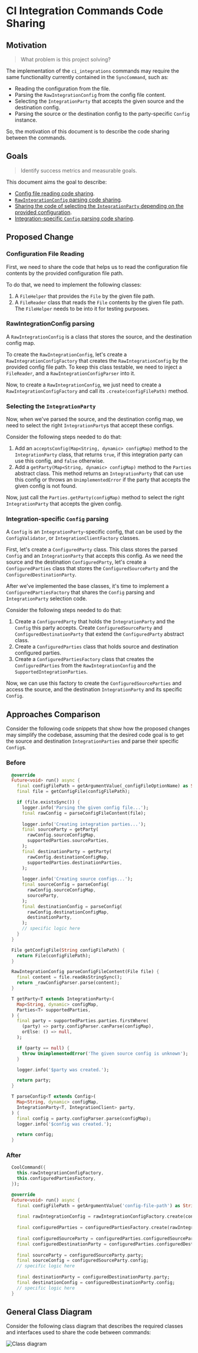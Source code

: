 # CI Integration Commands Code Sharing

## Motivation
> What problem is this project solving?

The implementation of the `ci_integrations` commands may require the same functionality currently contained in the `SyncCommand`, such as:
- Reading the configuration from the file.
- Parsing the `RawIntegrationConfig` from the config file content.
- Selecting the `IntegrationParty` that accepts the given source and the destination config.
- Parsing the source or the destination config to the party-specific `Config` instance.

So, the motivation of this document is to describe the code sharing between the commands.

## Goals
> Identify success metrics and measurable goals.

This document aims the goal to describe:
- [Config file reading code sharing](#configuration-file-reading).
- [`RawIntegrationConfig` parsing code sharing](#rawintegrationconfig-parsing).
- [Sharing the code of selecting the `IntegrationParty` depending on the provided configuration](#selecting-the-integrationparty).
- [Integration-specific `Config` parsing code sharing](#integration-specific-config-parsing).

## Proposed Change

### Configuration File Reading

First, we need to share the code that helps us to read the configuration file contents by the provided configuration file path.

To do that, we need to implement the following classes:

1. A `FileHelper` that provides the `File` by the given file path.
2. A `FileReader` class that reads the `File` contents by the given file path. The `FileHelper` needs to be into it for testing purposes.

### RawIntegrationConfig parsing

A `RawIntegrationConfig` is a class that stores the source, and the destination config map. 

To create the `RawIntegrationConfig`, let's create a `RawIntegrationConfigFactory` that creates the `RawIntegrationConfig` by the provided config file path.
To keep this class testable, we need to inject a `FileReader`, and a `RawIntegrationConfigParser` into it.

Now, to create a `RawIntegrationConfig`, we just need to create a `RawIntegrationConfigFactory` and call its `.create(configFilePath)` method.

### Selecting the `IntegrationParty`

Now, when we've parsed the source, and the destination config map, we need to select the right `IntegrationParty`s that accept these configs.

Consider the following steps needed to do that:

1. Add an `acceptsConfig(Map<String, dynamic> configMap)` method to the `IntegrationParty` class, that returns `true`, if this integration party can use this config, and `false` otherwise.
2. Add a `getParty(Map<String, dynamic> configMap)` method to the `Parties` abstract class. This method returns an `IntegrationParty` that can use this config or throws an `UnimplementedError` if the party that accepts the given config is not found.

Now, just call the `Parties.getParty(configMap)` method to select the right `IntegrationParty` that accepts the given config.

### Integration-specific `Config` parsing

A `Config` is an `IntegrationParty`-specific config, that can be used by the `ConfigValidator`, or `IntegrationClientFactory` classes.

First, let's create a `ConfiguredParty` class. This class stores the parsed `Config` and an `IntegrationParty` that accepts this config. As we need the source and the destination `ConfiguredParty`, let's create a `ConfiguredParties` class that stores the `ConfiguredSourceParty` and the `ConfiguredDestinationParty`.

After we've implemented the base classes, it's time to implement a `ConfiguredPartiesFactory` that shares the `Config` parsing and `IntegrationParty` selection code.

Consider the following steps needed to do that:

1. Create a `ConfiguredParty` that holds the `IntegrationParty` and the `Config` this party accepts. Create `ConfiguredSourceParty` and `ConfiguredDestinationParty` that extend the `ConfiguredParty` abstract class.
2. Create a `ConfiguredParties` class that holds source and destination configured parties.
3. Create a `ConfiguredPartiesFactory` class that creates the `ConfiguredParties` from the `RawIntegrationConfig` and the `SupportedIntegrationParties`.

Now, we can use this factory to create the `ConfiguredSourceParties` and access the source, and the destination `IntegrationParty` and its specific `Config`.

## Approaches Comparison

Consider the following code snippets that show how the proposed changes may simplify the codebase, assuming that the desired code goal is to get the source and destination `IntegrationParties` and parse their specific `Config`s.

### Before

```dart
  @override
  Future<void> run() async {
    final configFilePath = getArgumentValue(_configFileOptionName) as String;
    final file = getConfigFile(configFilePath);

    if (file.existsSync()) {
      logger.info('Parsing the given config file...');
      final rawConfig = parseConfigFileContent(file);
  
      logger.info('Creating integration parties...');
      final sourceParty = getParty(
        rawConfig.sourceConfigMap,
        supportedParties.sourceParties,
      );
      final destinationParty = getParty(
        rawConfig.destinationConfigMap,
        supportedParties.destinationParties,
      );
  
      logger.info('Creating source configs...');
      final sourceConfig = parseConfig(
        rawConfig.sourceConfigMap,
        sourceParty,
      );
      final destinationConfig = parseConfig(
        rawConfig.destinationConfigMap,
        destinationParty,
      );
      // specific logic here
    }
  }

  File getConfigFile(String configFilePath) {
    return File(configFilePath);
  }

  RawIntegrationConfig parseConfigFileContent(File file) {
    final content = file.readAsStringSync();
    return _rawConfigParser.parse(content);
  }

  T getParty<T extends IntegrationParty>(
    Map<String, dynamic> configMap,
    Parties<T> supportedParties,
  ) {
    final party = supportedParties.parties.firstWhere(
      (party) => party.configParser.canParse(configMap),
      orElse: () => null,
    );

    if (party == null) {
      throw UnimplementedError('The given source config is unknown');
    }

    logger.info('$party was created.');

    return party;
  }

  T parseConfig<T extends Config>(
    Map<String, dynamic> configMap,
    IntegrationParty<T, IntegrationClient> party,
  ) {
    final config = party.configParser.parse(configMap);
    logger.info('$config was created.');

    return config;
  }
```

### After

```dart
  CoolCommand({
    this.rawIntegrationConfigFactory,
    this.configuredPartiesFactory,
  });

  @override
  Future<void> run() async {
    final configFilePath = getArgumentValue('config-file-path') as String;
    
    final rawIntegrationConfig = rawIntegrationConfigFactory.create(configFilePath);
    
    final configuredParties = configuredPartiesFactory.create(rawIntegrationConfig);
    
    final configuredSourceParty = configuredParties.configuredSourceParty;
    final configuredDestinationParty = configuredParties.configuredDestinationParty;
    
    final sourceParty = configuredSourceParty.party;
    final sourceConfig = configuredSourceParty.config;
    // specific logic here
    
    final destinationParty = configuredDestinationParty.party;
    final destinationConfig = configuredDestinationParty.config;
    // specific logic here
  }
```

## General Class Diagram

Consider the following class diagram that describes the required classes and interfaces used to share the code between commands:

![Class diagram](http://www.plantuml.com/plantuml/proxy?cache=no&fmt=svg&src=https://github.com/platform-platform/monorepo/raw/code_sharing_document/metrics/ci_integrations/docs/diagrams/commands_code_sharing.puml)
